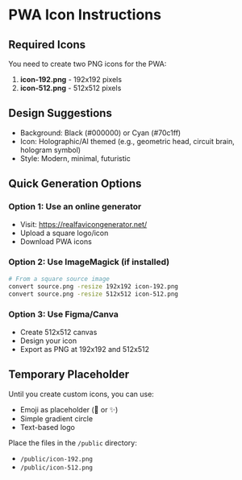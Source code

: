 # PWA Icon Instructions

## Required Icons

You need to create two PNG icons for the PWA:

1. **icon-192.png** - 192x192 pixels
2. **icon-512.png** - 512x512 pixels

## Design Suggestions

- Background: Black (#000000) or Cyan (#70c1ff)
- Icon: Holographic/AI themed (e.g., geometric head, circuit brain, hologram symbol)
- Style: Modern, minimal, futuristic

## Quick Generation Options

### Option 1: Use an online generator
- Visit: https://realfavicongenerator.net/
- Upload a square logo/icon
- Download PWA icons

### Option 2: Use ImageMagick (if installed)
```bash
# From a square source image
convert source.png -resize 192x192 icon-192.png
convert source.png -resize 512x512 icon-512.png
```

### Option 3: Use Figma/Canva
- Create 512x512 canvas
- Design your icon
- Export as PNG at 192x192 and 512x512

## Temporary Placeholder

Until you create custom icons, you can use:
- Emoji as placeholder (🤖 or ✨)
- Simple gradient circle
- Text-based logo

Place the files in the `/public` directory:
- `/public/icon-192.png`
- `/public/icon-512.png`


